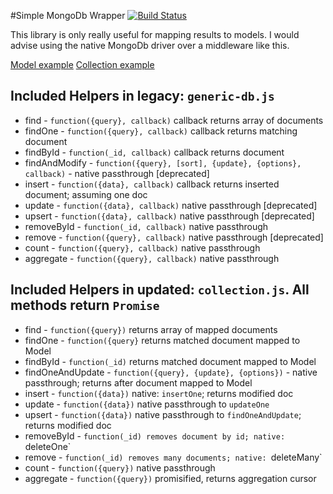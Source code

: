#Simple MongoDb Wrapper
[![Build Status](https://travis-ci.com/IWSLLC/mongo-repo.svg?branch=main)](https://travis-ci.com/IWSLLC/mongo-repo)

This library is only really useful for mapping results to models. I would advise using the native MongoDb driver over a middleware like this.

[Model example](./examples/model-person.js)
[Collection example](./examples/collection-people.js)

## Included Helpers in legacy: `generic-db.js`
 - find          - `function({query}, callback)` callback returns array of documents
 - findOne       - `function({query}, callback)` callback returns matching document
 - findById      - `function(_id, callback)` callback returns document
 - findAndModify - `function({query}, [sort], {update}, {options}, callback)` - native passthrough [deprecated]
 - insert        - `function({data}, callback)`  callback returns inserted document; assuming one doc
 - update        - `function({data}, callback)`  native passthrough [deprecated]
 - upsert        - `function({data}, callback)`  native passthrough [deprecated]
 - removeById    - `function(_id, callback)` native passthrough
 - remove        - `function({query}, callback)` native passthrough [deprecated]
 - count         - `function({query}, callback)` native passthrough
 - aggregate     - `function({query}, callback)` native passthrough

## Included Helpers in updated: `collection.js`. All methods return `Promise`
 - find          - `function({query})` returns array of mapped documents
 - findOne       - `function({query}` returns matched document mapped to Model
 - findById      - `function(_id)` returns matched document mapped to Model
 - findOneAndUpdate - `function({query}, {update}, {options})` - native passthrough; returns after document mapped to Model
 - insert        - `function({data})`  native: `insertOne`; returns modified doc
 - update        - `function({data})`  native passthrough to `updateOne`
 - upsert        - `function({data})`  native passthrough to `findOneAndUpdate`; returns modified doc
 - removeById    - `function(_id) removes document by id; native: `deleteOne`
 - remove        - `function(_id) removes many documents; native: `deleteMany`
 - count         - `function({query})` native passthrough
 - aggregate     - `function({query})` promisified, returns aggregation cursor
